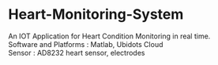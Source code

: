 # Heart-Monitoring-System
An IOT Application for Heart Condition Monitoring in real time.
<br />Software and Platforms : Matlab, Ubidots Cloud
<br />Sensor : AD8232 heart sensor, electrodes
